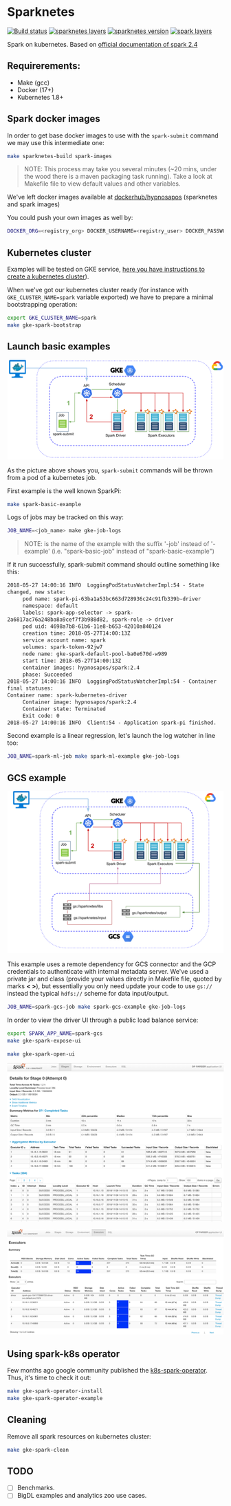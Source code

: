# Sparknetes
[![Build status](https://circleci.com/gh/hypnosapos/sparknetes/tree/master.svg?style=svg "Build status")](https://circleci.com/gh/hypnosapos/sparknetes/tree/master)
[![sparknetes layers](https://images.microbadger.com/badges/image/hypnosapos/sparknetes.svg "sparknetes layers")](https://microbadger.com/images/hypnosapos/sparknetes)
[![sparknetes version](https://images.microbadger.com/badges/version/hypnosapos/sparknetes.svg "sparknetes version")](https://microbadger.com/images/hypnosapos/sparknetes)
[![spark layers](https://images.microbadger.com/badges/image/hypnosapos/spark.svg "spark layers")](https://microbadger.com/images/hypnosapos/spark)

Spark on kubernetes. Based on [official documentation of spark 2.4](https://spark.apache.org/docs/2.4.0/running-on-kubernetes.html)

## Requirerements:

- Make (gcc)
- Docker (17+)
- Kubernetes 1.8+ 

## Spark docker images

In order to get base docker images to use with the `spark-submit` command we may use this intermediate one:

```bash
make sparknetes-build spark-images
```
> NOTE: This process may take you several minutes (~20 mins, under the wood there is a maven packaging task running).
 Take a look at Makefile file to view default values and other variables.

We've left docker images available at [dockerhub/hypnosapos](https://hub.docker.com/r/hypnosapos/) (sparknetes and spark images)

You could push your own images as well by:

```bash
DOCKER_ORG=<registry_org> DOCKER_USERNAME=<registry_user> DOCKER_PASSWORD=<registry_pass> make sparknetes-build spark-images
```

## Kubernetes cluster

Examples will be tested on GKE service, [here you have instructions to create a kubernetes cluster](https://github.com/hypnosapos/k8s-gke)).

When we've got our kubernetes cluster ready (for instance with `GKE_CLUSTER_NAME=spark` variable exported) we have to prepare a minimal bootstrapping operation:

```bash
export GKE_CLUSTER_NAME=spark
make gke-spark-bootstrap
```

## Launch basic examples

![Spark on kubernetes](sparknetes_basic.png)

As the picture above shows you, `spark-submit` commands will be thrown from a pod of a kubernetes job.

First example is the well known SparkPi:
```bash
make spark-basic-example
```

Logs of jobs may be tracked on this way:
```bash
JOB_NAME=<job_name> make gke-job-logs
```
> NOTE: <job-name> is the name of the example with the suffix '-job' instead of '-example' (i.e. "spark-basic-job" instead of "spark-basic-example")

If it run successfully, spark-submit command should outline something like this:
```
2018-05-27 14:00:16 INFO  LoggingPodStatusWatcherImpl:54 - State changed, new state:
	 pod name: spark-pi-63ba1a53bc663d728936c24c91fb339b-driver
	 namespace: default
	 labels: spark-app-selector -> spark-2a6817ac76a248ba8a9cef7f3b988d82, spark-role -> driver
	 pod uid: 4698a7b8-61b6-11e8-b653-42010a840124
	 creation time: 2018-05-27T14:00:13Z
	 service account name: spark
	 volumes: spark-token-92jw7
	 node name: gke-spark-default-pool-ba0e670d-w989
	 start time: 2018-05-27T14:00:13Z
	 container images: hypnosapos/spark:2.4
	 phase: Succeeded
2018-05-27 14:00:16 INFO  LoggingPodStatusWatcherImpl:54 - Container final statuses:
Container name: spark-kubernetes-driver
	 Container image: hypnosapos/spark:2.4
	 Container state: Terminated
	 Exit code: 0
2018-05-27 14:00:16 INFO  Client:54 - Application spark-pi finished.
```

Second example is a linear regression, let's launch the log watcher in line too:
```bash
JOB_NAME=spark-ml-job make spark-ml-example gke-job-logs
```

## GCS example

![GCS and Spark on kubernetes](sparknetes_gcs.png)

This example uses a remote dependency for GCS connector and the GCP credentials to authenticate with internal metadata server.
We've used a private jar and class (provide your values directly in Makefile file, quoted by marks **\< \>**), but essentially you only need update your code to use `gs://` instead the typical `hdfs://` scheme for data input/output.

```bash
JOB_NAME=spark-gcs-job make spark-gcs-example gke-job-logs
```

In order to view the driver UI through a public load balance service:
```bash
export SPARK_APP_NAME=spark-gcs
make gke-spark-expose-ui
```

```bash
make gke-spark-open-ui
```

![Driver UI - Stages](sparknetes_stages.png)

![Driver UI - Executors](sparknetes_executors.png)

## Using spark-k8s operator

Few months ago google community published the [k8s-spark-operator](https://github.com/GoogleCloudPlatform/spark-on-k8s-operator).
Thus, it's time to check it out:

```bash
make gke-spark-operator-install
make gke-spark-operator-example
```

## Cleaning

Remove all spark resources on kubernetes cluster:

```bash
make gke-spark-clean
```

## TODO
- [ ] Benchmarks.
- [ ] BigDL examples and analytics zoo use cases.
